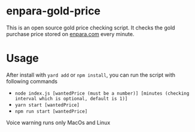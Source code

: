 # enpara-gold-price

This is an open source gold price checking script. It checks the gold purchase price stored on [enpara.com](https://www.qnbfinansbank.enpara.com/hesaplar/doviz-ve-altin-kurlari) every minute.

# Usage
After install with `yard add` or `npm install`, you can run the script with following commands 
- `node index.js [wantedPrice (must be a number)] [minutes (checking interval which is optional, default is 1)]`
- `yarn start [wantedPrice]`
- `npm run start [wantedPrice]`

Voice warning runs only MacOs and Linux
